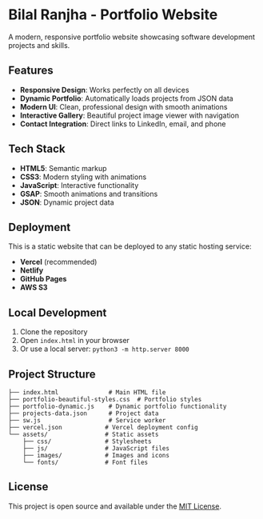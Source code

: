# Bilal Ranjha - Portfolio Website

A modern, responsive portfolio website showcasing software development projects and skills.

## Features

- **Responsive Design**: Works perfectly on all devices
- **Dynamic Portfolio**: Automatically loads projects from JSON data
- **Modern UI**: Clean, professional design with smooth animations
- **Interactive Gallery**: Beautiful project image viewer with navigation
- **Contact Integration**: Direct links to LinkedIn, email, and phone

## Tech Stack

- **HTML5**: Semantic markup
- **CSS3**: Modern styling with animations
- **JavaScript**: Interactive functionality
- **GSAP**: Smooth animations and transitions
- **JSON**: Dynamic project data

## Deployment

This is a static website that can be deployed to any static hosting service:

- **Vercel** (recommended)
- **Netlify**
- **GitHub Pages**
- **AWS S3**

## Local Development

1. Clone the repository
2. Open `index.html` in your browser
3. Or use a local server: `python3 -m http.server 8000`

## Project Structure

```
├── index.html              # Main HTML file
├── portfolio-beautiful-styles.css  # Portfolio styles
├── portfolio-dynamic.js    # Dynamic portfolio functionality
├── projects-data.json      # Project data
├── sw.js                   # Service worker
├── vercel.json            # Vercel deployment config
└── assets/                # Static assets
    ├── css/               # Stylesheets
    ├── js/                # JavaScript files
    ├── images/            # Images and icons
    └── fonts/             # Font files
```

## License

This project is open source and available under the [MIT License](LICENSE).
